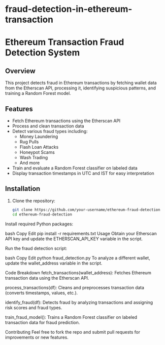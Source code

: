 # fraud-detection-in-ethereum-transaction
# Ethereum Transaction Fraud Detection System

## Overview

This project detects fraud in Ethereum transactions by fetching wallet data from the Etherscan API, processing it, identifying suspicious patterns, and training a Random Forest model.

## Features

- Fetch Ethereum transactions using the Etherscan API
- Process and clean transaction data
- Detect various fraud types including:
  - Money Laundering
  - Rug Pulls
  - Flash Loan Attacks
  - Honeypot Scams
  - Wash Trading
  - And more
- Train and evaluate a Random Forest classifier on labeled data
- Display transaction timestamps in UTC and IST for easy interpretation

## Installation

1. Clone the repository:

   ```bash
   git clone https://github.com/your-username/ethereum-fraud-detection.git
   cd ethereum-fraud-detection
Install required Python packages:

bash
Copy
Edit
pip install -r requirements.txt
Usage
Obtain your Etherscan API key and update the ETHERSCAN_API_KEY variable in the script.

Run the fraud detection script:

bash
Copy
Edit
python fraud_detection.py
To analyze a different wallet, update the wallet_address variable in the script.

Code Breakdown
fetch_transactions(wallet_address): Fetches Ethereum transaction data using the Etherscan API.

process_transactions(df): Cleans and preprocesses transaction data (converts timestamps, values, etc.).

identify_fraud(df): Detects fraud by analyzing transactions and assigning risk scores and fraud types.

train_fraud_model(): Trains a Random Forest classifier on labeled transaction data for fraud prediction.

Contributing
Feel free to fork the repo and submit pull requests for improvements or new features.

